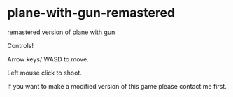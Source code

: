 # plane-with-gun-remastered
remastered version of plane with gun


Controls!


Arrow keys/ WASD to move.

Left mouse click to shoot.


If you want to make a modified version of this game please contact me first.
